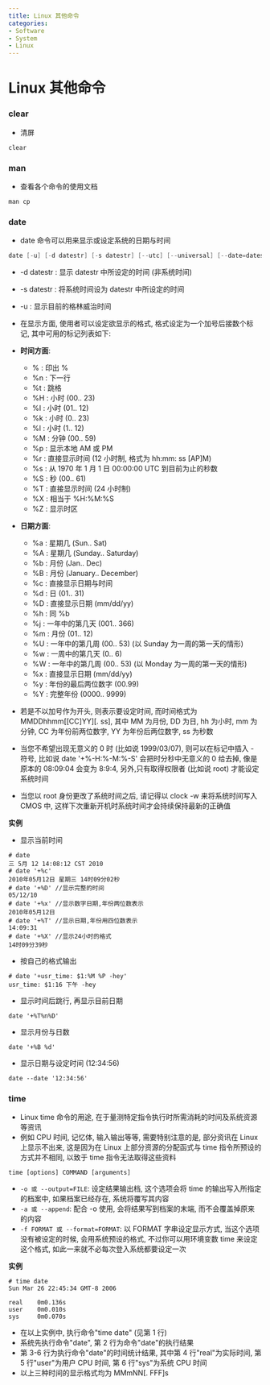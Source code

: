 ```yaml
---
title: Linux 其他命令
categories:
- Software
- System
- Linux
---
```

# Linux 其他命令

### clear

- 清屏

```
clear
```

### man

-  查看各个命令的使用文档

```
man cp
```

### date

- date 命令可以用来显示或设定系统的日期与时间

```java
date [-u] [-d datestr] [-s datestr] [--utc] [--universal] [--date=datestr] [--set=datestr] [--help] [--version] [+FORMAT] [MMDDhhmm[[CC]YY][.ss]]
```

- -d datestr : 显示 datestr 中所设定的时间 (非系统时间)
- -s datestr : 将系统时间设为 datestr 中所设定的时间
- -u : 显示目前的格林威治时间

- 在显示方面, 使用者可以设定欲显示的格式, 格式设定为一个加号后接数个标记, 其中可用的标记列表如下:
- **时间方面**:
  - % : 印出 %
  - %n : 下一行
  - %t : 跳格
  - %H : 小时 (00.. 23)
  - %I : 小时 (01.. 12)
  - %k : 小时 (0.. 23)
  - %l : 小时 (1.. 12)
  - %M : 分钟 (00.. 59)
  - %p : 显示本地 AM 或 PM
  - %r : 直接显示时间 (12 小时制, 格式为 hh:mm: ss [AP]M)
  - %s : 从 1970 年 1 月 1 日 00:00:00 UTC 到目前为止的秒数
  - %S : 秒 (00.. 61)
  - %T : 直接显示时间 (24 小时制)
  - %X : 相当于 %H:%M:%S
  - %Z : 显示时区
- **日期方面**:
  - %a : 星期几 (Sun.. Sat)
  - %A : 星期几 (Sunday.. Saturday)
  - %b : 月份 (Jan.. Dec)
  - %B : 月份 (January.. December)
  - %c : 直接显示日期与时间
  - %d : 日 (01.. 31)
  - %D : 直接显示日期 (mm/dd/yy)
  - %h : 同 %b
  - %j : 一年中的第几天 (001.. 366)
  - %m : 月份 (01.. 12)
  - %U : 一年中的第几周 (00.. 53) (以 Sunday 为一周的第一天的情形)
  - %w : 一周中的第几天 (0.. 6)
  - %W : 一年中的第几周 (00.. 53) (以 Monday 为一周的第一天的情形)
  - %x : 直接显示日期 (mm/dd/yy)
  - %y : 年份的最后两位数字 (00.99)
  - %Y : 完整年份 (0000.. 9999)
- 若是不以加号作为开头, 则表示要设定时间, 而时间格式为 MMDDhhmm[[CC]YY][. ss], 其中 MM 为月份, DD 为日, hh 为小时, mm 为分钟, CC 为年份前两位数字, YY 为年份后两位数字, ss 为秒数
- 当您不希望出现无意义的 0 时 (比如说 1999/03/07), 则可以在标记中插入 - 符号, 比如说 date '+%-H:%-M:%-S' 会把时分秒中无意义的 0 给去掉, 像是原本的 08:09:04 会变为 8:9:4, 另外,只有取得权限者 (比如说 root) 才能设定系统时间
- 当您以 root 身份更改了系统时间之后, 请记得以 clock -w 来将系统时间写入 CMOS 中, 这样下次重新开机时系统时间才会持续保持最新的正确值

**实例**

- 显示当前时间

```
# date
三 5月 12 14:08:12 CST 2010
# date '+%c'
2010年05月12日 星期三 14时09分02秒
# date '+%D' //显示完整的时间
05/12/10
# date '+%x' //显示数字日期,年份两位数表示
2010年05月12日
# date '+%T' //显示日期,年份用四位数表示
14:09:31
# date '+%X' //显示24小时的格式
14时09分39秒
```

- 按自己的格式输出

```
# date '+usr_time: $1:%M %P -hey'
usr_time: $1:16 下午 -hey
```

- 显示时间后跳行, 再显示目前日期

```
date '+%T%n%D'
```

- 显示月份与日数

```
date '+%B %d'
```

- 显示日期与设定时间 (12:34:56)

```
date --date '12:34:56'
```

### time

- Linux time 命令的用途, 在于量测特定指令执行时所需消耗的时间及系统资源等资讯
- 例如 CPU 时间, 记忆体, 输入输出等等, 需要特别注意的是, 部分资讯在 Linux 上显示不出来, 这是因为在 Linux 上部分资源的分配函式与 time 指令所预设的方式并不相同, 以致于 time 指令无法取得这些资料

```
time [options] COMMAND [arguments]
```

- `-o 或 --output=FILE`: 设定结果输出档, 这个选项会将 time 的输出写入所指定的档案中, 如果档案已经存在, 系统将覆写其内容
- `-a 或 --append`: 配合 -o 使用, 会将结果写到档案的末端, 而不会覆盖掉原来的内容
- `-f FORMAT 或 --format=FORMAT`: 以 FORMAT 字串设定显示方式, 当这个选项没有被设定的时候, 会用系统预设的格式, 不过你可以用环境变数 time 来设定这个格式, 如此一来就不必每次登入系统都要设定一次

**实例**

```
# time date
Sun Mar 26 22:45:34 GMT-8 2006

real    0m0.136s
user    0m0.010s
sys     0m0.070s
```

- 在以上实例中, 执行命令"time date" (见第 1 行)
- 系统先执行命令"date", 第 2 行为命令"date"的执行结果
- 第 3-6 行为执行命令"date"的时间统计结果, 其中第 4 行"real"为实际时间, 第 5 行"user"为用户 CPU 时间, 第 6 行"sys"为系统 CPU 时间
- 以上三种时间的显示格式均为 MMmNN[. FFF]s